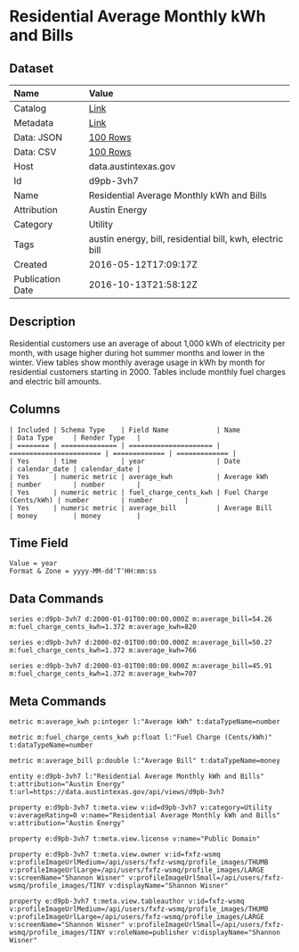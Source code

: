# Residential Average Monthly kWh and Bills

## Dataset

| Name | Value |
| :--- | :---- |
| Catalog | [Link](https://catalog.data.gov/dataset/residential-average-monthly-kwh-and-bills) |
| Metadata | [Link](https://data.austintexas.gov/api/views/d9pb-3vh7) |
| Data: JSON | [100 Rows](https://data.austintexas.gov/api/views/d9pb-3vh7/rows.json?max_rows=100) |
| Data: CSV | [100 Rows](https://data.austintexas.gov/api/views/d9pb-3vh7/rows.csv?max_rows=100) |
| Host | data.austintexas.gov |
| Id | d9pb-3vh7 |
| Name | Residential Average Monthly kWh and Bills |
| Attribution | Austin Energy |
| Category | Utility |
| Tags | austin energy, bill, residential bill, kwh, electric bill |
| Created | 2016-05-12T17:09:17Z |
| Publication Date | 2016-10-13T21:58:12Z |

## Description

Residential customers use an average of about 1,000 kWh of electricity per month, with usage higher during hot summer months and lower in the winter. View tables show monthly average usage in kWh by month for residential customers starting in 2000. Tables include monthly fuel charges and electric bill amounts.

## Columns

```ls
| Included | Schema Type    | Field Name            | Name                    | Data Type     | Render Type   |
| ======== | ============== | ===================== | ======================= | ============= | ============= |
| Yes      | time           | year                  | Date                    | calendar_date | calendar_date |
| Yes      | numeric metric | average_kwh           | Average kWh             | number        | number        |
| Yes      | numeric metric | fuel_charge_cents_kwh | Fuel Charge (Cents/kWh) | number        | number        |
| Yes      | numeric metric | average_bill          | Average Bill            | money         | money         |
```

## Time Field

```ls
Value = year
Format & Zone = yyyy-MM-dd'T'HH:mm:ss
```

## Data Commands

```ls
series e:d9pb-3vh7 d:2000-01-01T00:00:00.000Z m:average_bill=54.26 m:fuel_charge_cents_kwh=1.372 m:average_kwh=820

series e:d9pb-3vh7 d:2000-02-01T00:00:00.000Z m:average_bill=50.27 m:fuel_charge_cents_kwh=1.372 m:average_kwh=766

series e:d9pb-3vh7 d:2000-03-01T00:00:00.000Z m:average_bill=45.91 m:fuel_charge_cents_kwh=1.372 m:average_kwh=707
```

## Meta Commands

```ls
metric m:average_kwh p:integer l:"Average kWh" t:dataTypeName=number

metric m:fuel_charge_cents_kwh p:float l:"Fuel Charge (Cents/kWh)" t:dataTypeName=number

metric m:average_bill p:double l:"Average Bill" t:dataTypeName=money

entity e:d9pb-3vh7 l:"Residential Average Monthly kWh and Bills" t:attribution="Austin Energy" t:url=https://data.austintexas.gov/api/views/d9pb-3vh7

property e:d9pb-3vh7 t:meta.view v:id=d9pb-3vh7 v:category=Utility v:averageRating=0 v:name="Residential Average Monthly kWh and Bills" v:attribution="Austin Energy"

property e:d9pb-3vh7 t:meta.view.license v:name="Public Domain"

property e:d9pb-3vh7 t:meta.view.owner v:id=fxfz-wsmq v:profileImageUrlMedium=/api/users/fxfz-wsmq/profile_images/THUMB v:profileImageUrlLarge=/api/users/fxfz-wsmq/profile_images/LARGE v:screenName="Shannon Wisner" v:profileImageUrlSmall=/api/users/fxfz-wsmq/profile_images/TINY v:displayName="Shannon Wisner"

property e:d9pb-3vh7 t:meta.view.tableauthor v:id=fxfz-wsmq v:profileImageUrlMedium=/api/users/fxfz-wsmq/profile_images/THUMB v:profileImageUrlLarge=/api/users/fxfz-wsmq/profile_images/LARGE v:screenName="Shannon Wisner" v:profileImageUrlSmall=/api/users/fxfz-wsmq/profile_images/TINY v:roleName=publisher v:displayName="Shannon Wisner"
```